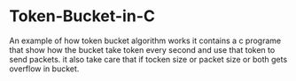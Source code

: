 # Token-Bucket-in-C
An example of how token bucket algorithm works
it contains a c programe that show how the bucket take token every second and use that token to send packets.
it also take care that if tocken size or packet size or both gets overflow in bucket.
